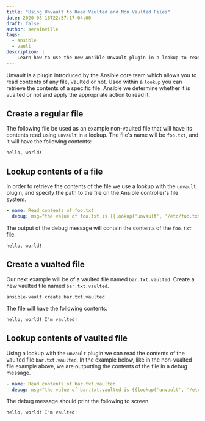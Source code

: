 ```yaml
---
title: "Using Unvault to Read Vaulted and Non Vaulted Files"
date: 2020-08-16T22:57:17-04:00
draft: false
author: serainville
tags:
  - ansible
  - vault
description: |
    Learn how to use the new Ansible Unvault plugin in a lookup to read the contents of any file, vaulted or non vaulted. Ansible will automatically detect and decrypt as necessary. 
---
```


Unvault is a plugin introduced by the Ansible core team which allows you to read contents of any file, vaulted or not. Used within a `lookup` you can retrieve the contents of a specific file. Ansible we determine whether it is vualted or not and apply the appropriate action to read it.


## Create a regular file
The following file be used as an example non-vaulted file that will have its contents read using `unvault` in a lookup. The file's name will be `foo.txt`, and it will have the following contents:

```text
hello, world!
```

## Lookup contents of a file
In order to retrieve the contents of the file we use a lookup with the `unvault` plugin, and specify the path to the file on the Ansible controller's file system.

```yaml
- name: Read contents of foo.txt
  debug: msg="the value of foo.txt is {{lookup('unvault', '/etc/foo.txt')|to_string}}"
```

The output of the debug message will contain the contents of the `foo.txt` file.

```shell
hello, world!
```

## Create a vualted file
Our next example will be of a vaulted file named `bar.txt.vaulted`. Create a new vaulted file named `bar.txt.vaulted`.

```shell
ansible-vault create bar.txt.vaulted
```

The file will have the following contents.

```text
hello, world! I'm vaulted!
```

## Lookup contents of vaulted file
Using a lookup with the `unvault` plugin we can read the contents of the vaulted file `bar.txt.vaulted`. In the example below, like in the non-vualted file example above, we are outputting the contents of the file in a debug message.

```yaml
- name: Read contents of bar.txt.vaulted
  debug: msg="the value of bar.txt.vaulted is {{lookup('unvault', '/etc/bar.txt.vaulted')|to_string}}"
```

The debug message should print the following to screen.

```text
hello, world! I'm vaulted!
```
